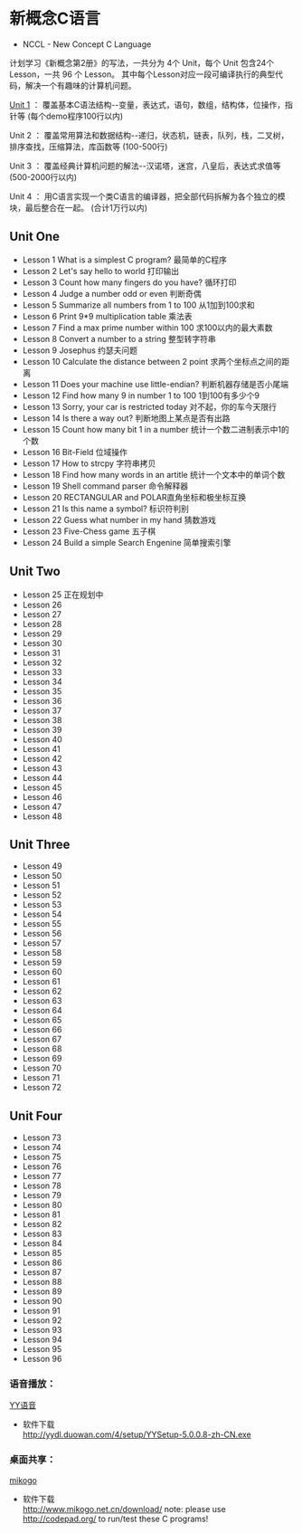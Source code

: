 新概念C语言
=============================

* NCCL - New Concept C Language  

计划学习《新概念第2册》的写法，一共分为 4个 Unit，每个 Unit 包含24个 Lesson，一共 96 个 Lesson。
其中每个Lesson对应一段可编译执行的典型代码，解决一个有趣味的计算机问题。

[Unit 1](NCCL/blob/master/Unit-1/README.md) ： 覆盖基本C语法结构--变量，表达式，语句，数组，结构体，位操作，指针等 (每个demo程序100行以内)

Unit 2 ： 覆盖常用算法和数据结构--递归，状态机，链表，队列，栈，二叉树，排序查找，压缩算法，库函数等 (100-500行)

Unit 3 ： 覆盖经典计算机问题的解法--汉诺塔，迷宫，八皇后，表达式求值等 (500-2000行以内)

Unit 4 ： 用C语言实现一个类C语言的编译器，把全部代码拆解为各个独立的模块，最后整合在一起。 (合计1万行以内)

## Unit One
* Lesson 1    What is a simplest C program? 最简单的C程序
* Lesson 2    Let's say hello to world 打印输出
* Lesson 3    Count how many fingers do you have? 循环打印
* Lesson 4    Judge a number odd or even 判断奇偶
* Lesson 5    Summarize all numbers from 1 to 100 从1加到100求和
* Lesson 6    Print 9*9 multiplication table 乘法表
* Lesson 7    Find a max prime number within 100 求100以内的最大素数
* Lesson 8    Convert a number to a string 整型转字符串
* Lesson 9    Josephus 约瑟夫问题
* Lesson 10    Calculate the distance between 2 point 求两个坐标点之间的距离
* Lesson 11    Does your machine use little-endian? 判断机器存储是否小尾端
* Lesson 12    Find how many 9 in number 1 to 100 1到100有多少个9
* Lesson 13    Sorry, your car is restricted today 对不起，你的车今天限行
* Lesson 14    Is there a way out? 判断地图上某点是否有出路
* Lesson 15    Count how many bit 1 in a number 统计一个数二进制表示中1的个数
* Lesson 16    Bit-Field 位域操作
* Lesson 17    How to strcpy 字符串拷贝
* Lesson 18    Find how many words in an artitle 统计一个文本中的单词个数
* Lesson 19    Shell command parser 命令解释器
* Lesson 20    RECTANGULAR and POLAR直角坐标和极坐标互换
* Lesson 21    Is this name a symbol? 标识符判别
* Lesson 22    Guess what number in my hand 猜数游戏
* Lesson 23    Five-Chess game 五子棋
* Lesson 24    Build a simple Search Engenine 简单搜索引擎

## Unit Two
* Lesson 25    正在规划中
* Lesson 26    
* Lesson 27    
* Lesson 28    
* Lesson 29 
* Lesson 30 
* Lesson 31 
* Lesson 32 
* Lesson 33 
* Lesson 34 
* Lesson 35 
* Lesson 36 
* Lesson 37 
* Lesson 38 
* Lesson 39 
* Lesson 40 
* Lesson 41 
* Lesson 42 
* Lesson 43 
* Lesson 44 
* Lesson 45 
* Lesson 46 
* Lesson 47 
* Lesson 48 

## Unit Three
* Lesson 49   
* Lesson 50   
* Lesson 51   
* Lesson 52   
* Lesson 53  
* Lesson 54 
* Lesson 55 
* Lesson 56 
* Lesson 57 
* Lesson 58 
* Lesson 59 
* Lesson 60 
* Lesson 61 
* Lesson 62 
* Lesson 63 
* Lesson 64 
* Lesson 65 
* Lesson 66 
* Lesson 67 
* Lesson 68 
* Lesson 69 
* Lesson 70 
* Lesson 71 
* Lesson 72 

## Unit Four
* Lesson 73 
* Lesson 74 
* Lesson 75 
* Lesson 76 
* Lesson 77 
* Lesson 78 
* Lesson 79 
* Lesson 80 
* Lesson 81 
* Lesson 82 
* Lesson 83 
* Lesson 84 
* Lesson 85 
* Lesson 86 
* Lesson 87 
* Lesson 88 
* Lesson 89 
* Lesson 90 
* Lesson 91 
* Lesson 92 
* Lesson 93 
* Lesson 94 
* Lesson 95 
* Lesson 96 

### 语音播放：
[YY语音](http://www.yy.com/)

* 软件下载  
<http://yydl.duowan.com/4/setup/YYSetup-5.0.0.8-zh-CN.exe>

### 桌面共享：
[mikogo](http://www.mikogo.net.cn/)

* 软件下载  
<http://www.mikogo.net.cn/download/>
note: please use <http://codepad.org/> to run/test these C programs!
